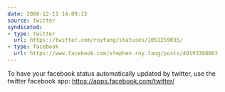 ```yaml
---
date: 2008-12-11 14:09:13
source: twitter
syndicated:
- type: twitter
  url: https://twitter.com/roytang/statuses/1051259035/
- type: facebook
  url: https://www.facebook.com/stephen.roy.tang/posts/49193308063
---
```


To have your facebook status automatically updated by twitter, use the twitter facebook app: https://apps.facebook.com/twitter/